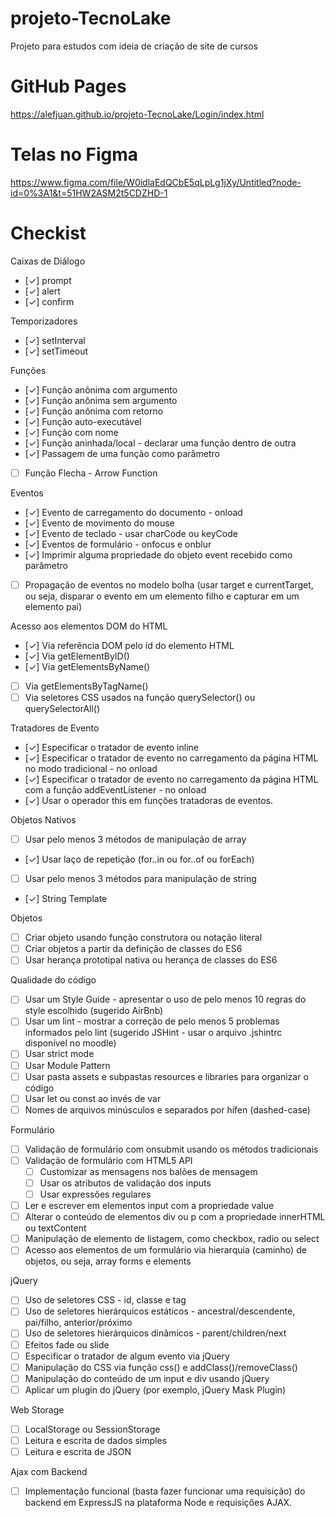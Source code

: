 # projeto-TecnoLake

Projeto para estudos com ideia de criação de site de cursos

# GitHub Pages

https://alefjuan.github.io/projeto-TecnoLake/Login/index.html

# Telas no Figma

https://www.figma.com/file/W0idlaEdQCbE5qLpLg1jXy/Untitled?node-id=0%3A1&t=51HW2ASM2t5CDZHD-1

# Checkist

Caixas de Diálogo

- [✓] prompt
- [✓] alert
- [✓] confirm

Temporizadores

- [✓] setInterval
- [✓] setTimeout

Funções

- [✓] Função anônima com argumento
- [✓] Função anônima sem argumento
- [✓] Função anônima com retorno
- [✓] Função auto-executável
- [✓] Função com nome
- [✓] Função aninhada/local - declarar uma função dentro de outra
- [✓] Passagem de uma função como parâmetro
- [ ] Função Flecha - Arrow Function

Eventos

- [✓] Evento de carregamento do documento - onload
- [✓] Evento de movimento do mouse
- [✓] Evento de teclado - usar charCode ou keyCode
- [✓] Eventos de formulário - onfocus e onblur
- [✓] Imprimir alguma propriedade do objeto event recebido como parâmetro
- [ ] Propagação de eventos no modelo bolha (usar target e currentTarget, ou seja, disparar o evento em um elemento filho e capturar em um elemento pai)

Acesso aos elementos DOM do HTML

- [✓] Via referência DOM pelo id do elemento HTML
- [✓] Via getElementByID()
- [✓] Via getElementsByName()
- [ ] Via getElementsByTagName()
- [ ] Via seletores CSS usados na função querySelector() ou querySelectorAll()

Tratadores de Evento

- [✓] Especificar o tratador de evento inline
- [✓] Especificar o tratador de evento no carregamento da página HTML no modo tradicional - no onload
- [✓] Especificar o tratador de evento no carregamento da página HTML com a função addEventListener - no onload
- [✓] Usar o operador this em funções tratadoras de eventos.

Objetos Nativos

- [ ] Usar pelo menos 3 métodos de manipulação de array
- [✓] Usar laço de repetição (for..in ou for..of ou forEach)
- [ ] Usar pelo menos 3 métodos para manipulação de string
- [✓] String Template

Objetos

- [ ] Criar objeto usando função construtora ou notação literal
- [ ] Criar objetos a partir da definição de classes do ES6
- [ ] Usar herança prototipal nativa ou herança de classes do ES6

Qualidade do código

- [ ] Usar um Style Guide - apresentar o uso de pelo menos 10 regras do style escolhido (sugerido AirBnb)
- [ ] Usar um lint - mostrar a correção de pelo menos 5 problemas informados pelo lint (sugerido JSHint - usar o arquivo .jshintrc disponível no moodle)
- [ ] Usar strict mode
- [ ] Usar Module Pattern
- [ ] Usar pasta assets e subpastas resources e libraries para organizar o código
- [ ] Usar let ou const ao invés de var
- [ ] Nomes de arquivos minúsculos e separados por hífen (dashed-case)

Formulário

- [ ] Validação de formulário com onsubmit usando os métodos tradicionais
- [ ] Validação de formulário com HTML5 API
  - [ ] Customizar as mensagens nos balões de mensagem
  - [ ] Usar os atributos de validação dos inputs
  - [ ] Usar expressões regulares
- [ ] Ler e escrever em elementos input com a propriedade value
- [ ] Alterar o conteúdo de elementos div ou p com a propriedade innerHTML ou textContent
- [ ] Manipulação de elemento de listagem, como checkbox, radio ou select
- [ ] Acesso aos elementos de um formulário via hierarquia (caminho) de objetos, ou seja, array forms e elements

jQuery

- [ ] Uso de seletores CSS - id, classe e tag
- [ ] Uso de seletores hierárquicos estáticos - ancestral/descendente, pai/filho, anterior/próximo
- [ ] Uso de seletores hierárquicos dinâmicos - parent/children/next
- [ ] Efeitos fade ou slide
- [ ] Especificar o tratador de algum evento via jQuery
- [ ] Manipulação do CSS via função css() e addClass()/removeClass()
- [ ] Manipulação do conteúdo de um input e div usando jQuery
- [ ] Aplicar um plugin do jQuery (por exemplo, jQuery Mask Plugin)

Web Storage

- [ ] LocalStorage ou SessionStorage
- [ ] Leitura e escrita de dados simples
- [ ] Leitura e escrita de JSON

Ajax com Backend

- [ ] Implementação funcional (basta fazer funcionar uma requisição) do backend em ExpressJS na plataforma Node e requisições AJAX.
